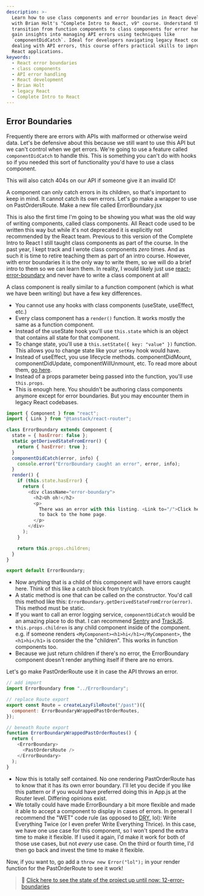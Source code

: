 ```yaml
---
description: >-
  Learn how to use class components and error boundaries in React development
  with Brian Holt's "Complete Intro to React, v9" course. Understand the
  transition from function components to class components for error handling and
  gain insights into managing API errors using techniques like
  `componentDidCatch`. Ideal for developers navigating legacy React codebases or
  dealing with API errors, this course offers practical skills to improve your
  React applications.
keywords:
  - React error boundaries
  - class components
  - API error handling
  - React development
  - Brian Holt
  - legacy React
  - Complete Intro to React
---
```


## Error Boundaries

Frequently there are errors with APIs with malformed or otherwise weird data. Let's be defensive about this because we still want to use this API but we can't control when we get errors. We're going to use a feature called `componentDidCatch` to handle this. This is something you can't do with hooks so if you needed this sort of functionality you'd have to use a class component.

This will also catch 404s on our API if someone give it an invalid ID!

A component can only catch errors in its children, so that's important to keep in mind. It cannot catch its own errors. Let's go make a wrapper to use on PastOrdersRoute. Make a new file called ErrorBoundary.jsx

This is also the first time I'm going to be showing you what was the old way of writing components, called class components. All React code used to be written this way but while it's not deprecated it is explicitly not recommended by the React team. Previous to this version of the Complete Intro to React I still taught class components as part of the course. In the past year, I kept track and I wrote class components _zero_ times. And as such it is time to retire teaching them as part of an intro course. However, with error boundaries it is the only way to write them, so we will do a brief intro to them so we can learn them. In reality, I would likely just use [react-error-boundary][reb] and never have to write a class component at all!

A class component is really similar to a function component (which is what we have been writing) but have a few key differences.

- You cannot use any hooks with class components (useState, useEffect, etc.)
- Every class component has a `render()` function. It works mostly the same as a function component.
- Instead of the useState hook you'll use `this.state` which is an object that contains all state for that component.
- To change state, you'll use a `this.setState({ key: "value" })` function. This allows you to change state like your `setKey` hook would have.
- Instead of useEffect, you use lifecycle methods. componentDidMount, componentDidUpdate, componentWillUnmount, etc. To read more about them, [go here][lifecycle].
- Instead of a props parameter being passed into the function, you'll use `this.props`.
- This is enough here. You shouldn't be authoring class components anymore except for error boundaries. But you may encounter them in legacy React codebases.

```javascript
import { Component } from "react";
import { Link } from "@tanstack/react-router";

class ErrorBoundary extends Component {
  state = { hasError: false };
  static getDerivedStateFromError() {
    return { hasError: true };
  }
  componentDidCatch(error, info) {
    console.error("ErrorBoundary caught an error", error, info);
  }
  render() {
    if (this.state.hasError) {
      return (
        <div className="error-boundary">
          <h2>Uh oh!</h2>
          <p>
            There was an error with this listing. <Link to="/">Click here</Link>{" "}
            to back to the home page.
          </p>
        </div>
      );
    }

    return this.props.children;
  }
}

export default ErrorBoundary;
```

- Now anything that is a child of this component will have errors caught here. Think of this like a catch block from try/catch.
- A static method is one that can be called on the constructor. You'd call this method like this: `ErrorBoundary.getDerivedStateFromError(error)`. This method must be static.
- If you want to call an error logging service, `componentDidCatch` would be an amazing place to do that. I can recommend [Sentry][sentry] and [TrackJS][trackjs].
- `this.props.children` is any child component inside of the component. e.g. if someone renders `<MyComponent><h1>hi</h1></MyComponent>`, the `<h1>hi</h1>` is consider the the "children". This works in function components too.
- Because we just return children if there's no error, the ErrorBoundary component doesn't render anything itself if there are no errors.

Let's go make PastOrderRoute use it in case the API throws an error.

```javascript
// add import
import ErrorBoundary from "../ErrorBoundary";

// replace Route export
export const Route = createLazyFileRoute("/past")({
  component: ErrorBoundaryWrappedPastOrderRoutes,
});

// beneath Route export
function ErrorBoundaryWrappedPastOrderRoutes() {
  return (
    <ErrorBoundary>
      <PastOrdersRoute />
    </ErrorBoundary>
  );
}
```

- Now this is totally self contained. No one rendering PastOrderRoute has to know that it has its own error boundary. I'll let you decide if you like this pattern or if you would have preferred doing this in App.js at the Router level. Differing opinions exist.
- We totally could have made ErrorBoundary a bit more flexible and made it able to accept a component to display in cases of errors. In general I recommend the "WET" code rule (as opposed to [DRY][dry], lol): Write Everything Twice (or I even prefer Write Everything Thrice). In this case, we have one use case for this component, so I won't spend the extra time to make it flexible. If I used it again, I'd make it work for both of those use cases, but not _every_ use case. On the third or fourth time, I'd then go back and invest the time to make it flexible.

Now, if you want to, go add a `throw new Error("lol");` in your render function for the PastOrderRoute to see it work!

> 🏁 [Click here to see the state of the project up until now: 12-error-boundaries][step]

[step]: https://github.com/btholt/citr-v9-project/tree/master/12-error-boundaries
[sentry]: https://sentry.io/
[trackjs]: https://trackjs.com/
[dry]: https://en.wikipedia.org/wiki/Don%27t_repeat_yourself
[reb]: https://github.com/bvaughn/react-error-boundary
[lifecycle]: https://react.dev/reference/react/Component
